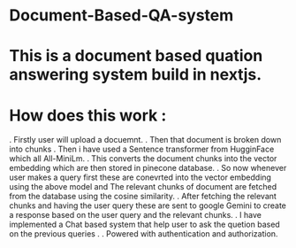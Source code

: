 # Document-Based-QA-system

# This is a document based quation answering system build in nextjs.
# How does this work :

 . Firstly user will upload a docuemnt.
 . Then that document is broken down into chunks 
 . Then i have used a Sentence transformer from HugginFace which all All-MiniLm.
 . This converts the document chunks into the vector embedding which are then stored in pinecone database.
 . So now whenever user makes a query first these are conevrted into the vector embedding using the above model and The relevant chunks of document are fetched from the database using the cosine similarity.
 . After fetching the relevant chunks and having the user query these are sent to  google Gemini to create a response based on the user query and the relevant chunks.
 . I have implemented a Chat based system that help user to ask the quetion based on the previous queries .
 . Powered with authentication and authorization.
